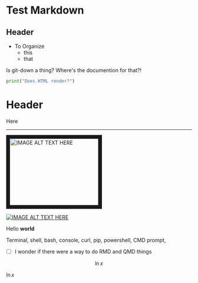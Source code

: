 # Test Markdown 

## Header

- To Organize
  - this
  - that


Is git-down a thing? Where's the documention for that?!


```python
print("Does HTML render?")
```


<h1> Header </h1> 

Here

---- 

<a href="http://www.youtube.com/watch?feature=player_embedded&v=YOUTUBE_VIDEO_ID_HERE
" target="_blank"><img src="http://img.youtube.com/vi/YOUTUBE_VIDEO_ID_HERE/0.jpg" 
alt="IMAGE ALT TEXT HERE" width="240" height="180" border="10" /></a>

[![IMAGE ALT TEXT HERE](http://img.youtube.com/vi/YOUTUBE_VIDEO_ID_HERE/0.jpg)](http://www.youtube.com/watch?v=YOUTUBE_VIDEO_ID_HERE)


<p>Hello <strong>world</strong></p>


Terminal, shell, bash, console, curl, pip, powershell, CMD prompt,

- [ ] I wonder if there were a way to do RMD and QMD things

$$
\ln{x}
$$

$\ln{x}$
